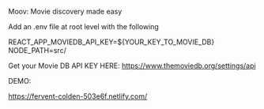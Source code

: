 Moov: Movie discovery made easy

Add an .env file at root level with the following

REACT_APP_MOVIEDB_API_KEY=\${YOUR_KEY_TO_MOVIE_DB}
NODE_PATH=src/


Get your Movie DB API KEY HERE: https://www.themoviedb.org/settings/api

DEMO:

https://fervent-colden-503e6f.netlify.com/
